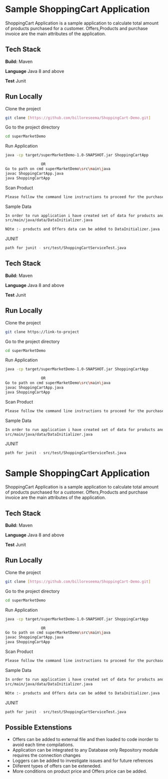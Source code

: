 
# Sample ShoppingCart Application


ShoppingCart Application is a sample application to calculate total amount of products purchased for a customer.
 Offers,Products and purchase invoice are the main attributes of the application.






## Tech Stack

**Build:** Maven

**Language** Java 8 and above

**Test** Junit




## Run Locally

Clone the project

```bash
git clone [https://github.com/billoreseema/ShoppingCart-Demo.git]
```

Go to the project directory

```bash
cd superMarketDemo
```

Run Application

```bash
java -cp target/superMarketDemo-1.0-SNAPSHOT.jar ShoppingCartApp

                OR 
Go to path on cmd superMarketDemo\src\main\java 
javac ShoppingCartApp.java
java ShoppingCartApp

```

Scan Product
```bash
Please follow the command line instructions to proceed for the purchase and billing
```
Sample Data
```bash
In order to run application i have created set of data for products and offers. please find the dataset class
src/main/java/data/DataInitializer.java

NOte :- products and Offers data can be added to DataInitializer.java . Comilation is required.
```
JUNIT
```bash
path for junit - src/test/ShoppingCartServiceTest.java
```



## Tech Stack

**Build:** Maven

**Language** Java 8 and above

**Test** Junit




## Run Locally

Clone the project

```bash
git clone https://link-to-project
```

Go to the project directory

```bash
cd superMarketDemo
```

Run Application

```bash
java -cp target/superMarketDemo-1.0-SNAPSHOT.jar ShoppingCartApp

                OR 
Go to path on cmd superMarketDemo\src\main\java 
javac ShoppingCartApp.java
java ShoppingCartApp

```

Scan Product
```bash
Please follow the command line instructions to proceed for the purchase and billing
```
Sample Data
```bash
In order to run application i have created set of data for products and offers. please find the dataset class
src/main/java/data/DataInitializer.java
```
JUNIT
```bash
path for junit - src/test/ShoppingCartServiceTest.java
```



# Sample ShoppingCart Application


ShoppingCart Application is a sample application to calculate total amount of products purchased for a customer.
 Offers,Products and purchase invoice are the main attributes of the application.






## Tech Stack

**Build:** Maven

**Language** Java 8 and above

**Test** Junit




## Run Locally

Clone the project

```bash
git clone [https://github.com/billoreseema/ShoppingCart-Demo.git]
```

Go to the project directory

```bash
cd superMarketDemo
```

Run Application

```bash
java -cp target/superMarketDemo-1.0-SNAPSHOT.jar ShoppingCartApp

                OR 
Go to path on cmd superMarketDemo\src\main\java 
javac ShoppingCartApp.java
java ShoppingCartApp

```

Scan Product
```bash
Please follow the command line instructions to proceed for the purchase and billing
```
Sample Data
```bash
In order to run application i have created set of data for products and offers. please find the dataset class
src/main/java/data/DataInitializer.java

NOte :- products and Offers data can be added to DataInitializer.java . Comilation is required.
```
JUNIT
```bash
path for junit - src/test/ShoppingCartServiceTest.java
```

## Possible Extenstions

- Offers can be added to external file and then loaded to code inorder to avoid each time compilations.
- Application can be integrated to any Database only Repository module requires the connection changes
- Loggers can be added to investigate issues and for future refrences
- Diiferent types of offers can be exteneded. 
- More conditions on product price and Offers price can be added.
